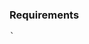 ### Requirements
<pre>
` 
<link rel="stylesheet" href="https://unpkg.com/leaflet@1.3.1/dist/leaflet.css" />
<script src="https://unpkg.com/leaflet@1.3.1/dist/leaflet.js"/>
<script src="https://unpkg.com/esri-leaflet/dist/esri-leaflet.js" />
<script src="https://unpkg.com/leaflet-utfgrid/L.UTFGrid-min.js" />
`
</pre>

### Components available
<pre>
import { Map, MapControls, ZoomControl } from 'wri-api-components';
</pre>

### Map
```jsx
const MapControls = require('./map-controls').default;
const ZoomControl = require('./map-controls/zoom-control').default;

<MapComponent
  // bounds={{
  //   bbox: [20, 50, 21, 51]
  // }}
  events={{
    zoomend: (e, map) => { console.info(e, map); },
    dragend: (e, map) => { console.info(e, map); }
  }}  
>
  {(map) => (
    <MapControls>
      <ZoomControl map={map} />
    </MapControls>
  )}
</MapComponent>

```
